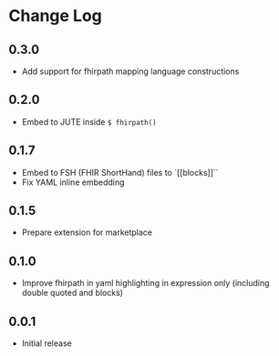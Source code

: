 # Change Log

## 0.3.0

- Add support for fhirpath mapping language constructions

## 0.2.0

- Embed to JUTE inside `$ fhirpath()`

## 0.1.7

- Embed to FSH (FHIR ShortHand) files to `[[blocks]]``
- Fix YAML inline embedding

## 0.1.5

- Prepare extension for marketplace

## 0.1.0

- Improve fhirpath in yaml highlighting in expression only (including double quoted and blocks)

## 0.0.1 

- Initial release
